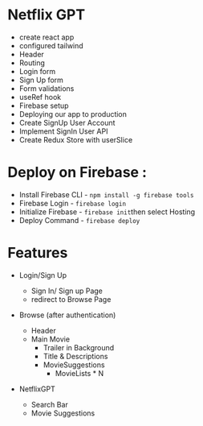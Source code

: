 # Netflix GPT
- create react app
- configured tailwind
- Header
- Routing
- Login form  
- Sign Up form  
- Form validations
- useRef hook
- Firebase setup
- Deploying our app to production
-  Create SignUp User Account
- Implement SignIn User API
- Create Redux Store with userSlice


# Deploy on Firebase :
- Install Firebase CLI - `npm install -g firebase tools`
- Firebase Login - `firebase login`
- Initialize Firebase - `firebase init`then select Hosting
- Deploy Command - `firebase deploy`

# Features
- Login/Sign Up
    - Sign In/ Sign up Page
    - redirect to Browse Page

- Browse (after authentication)
    - Header
    - Main Movie   
        - Trailer in Background
        - Title & Descriptions
        - MovieSuggestions
            - MovieLists * N

- NetflixGPT
    - Search Bar
    - Movie Suggestions